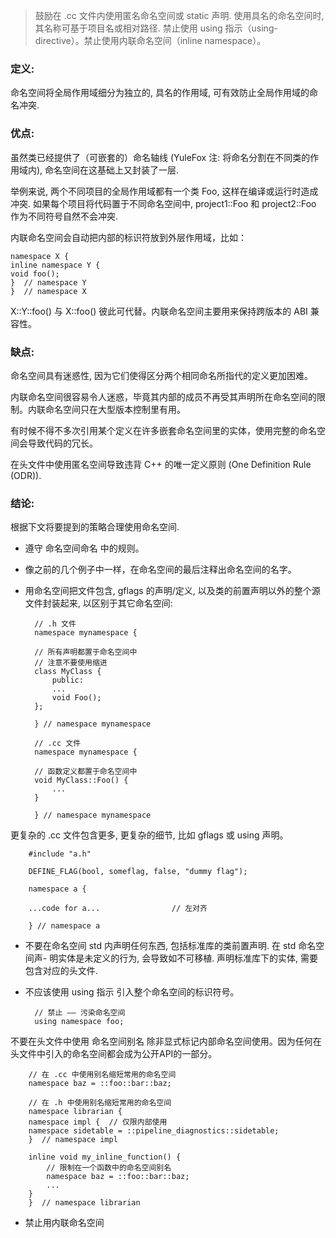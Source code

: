 > 鼓励在 .cc 文件内使用匿名命名空间或 static 声明. 使用具名的命名空间时, 其名称可基于项目名或相对路径. 禁止使用 using 指示（using-directive）。禁止使用内联命名空间（inline namespace）。

### 定义:

命名空间将全局作用域细分为独立的, 具名的作用域, 可有效防止全局作用域的命名冲突.

### 优点:

虽然类已经提供了（可嵌套的）命名轴线 (YuleFox 注: 将命名分割在不同类的作用域内), 命名空间在这基础上又封装了一层.

举例来说, 两个不同项目的全局作用域都有一个类 Foo, 这样在编译或运行时造成冲突. 如果每个项目将代码置于不同命名空间中, project1::Foo 和 project2::Foo 作为不同符号自然不会冲突.

内联命名空间会自动把内部的标识符放到外层作用域，比如：

    namespace X {
    inline namespace Y {
    void foo();
    }  // namespace Y
    }  // namespace X

X::Y::foo() 与 X::foo() 彼此可代替。内联命名空间主要用来保持跨版本的 ABI 兼容性。

### 缺点:

命名空间具有迷惑性, 因为它们使得区分两个相同命名所指代的定义更加困难。

内联命名空间很容易令人迷惑，毕竟其内部的成员不再受其声明所在命名空间的限制。内联命名空间只在大型版本控制里有用。

有时候不得不多次引用某个定义在许多嵌套命名空间里的实体，使用完整的命名空间会导致代码的冗长。

在头文件中使用匿名空间导致违背 C++ 的唯一定义原则 (One Definition Rule (ODR)).

### 结论:

根据下文将要提到的策略合理使用命名空间.

- 遵守 命名空间命名 中的规则。

- 像之前的几个例子中一样，在命名空间的最后注释出命名空间的名字。

- 用命名空间把文件包含, gflags 的声明/定义, 以及类的前置声明以外的整个源文件封装起来, 以区别于其它命名空间:

        // .h 文件
        namespace mynamespace {

        // 所有声明都置于命名空间中
        // 注意不要使用缩进
        class MyClass {
            public:
            ...
            void Foo();
        };

        } // namespace mynamespace

        // .cc 文件
        namespace mynamespace {

        // 函数定义都置于命名空间中
        void MyClass::Foo() {
            ...
        }

        } // namespace mynamespace

更复杂的 .cc 文件包含更多, 更复杂的细节, 比如 gflags 或 using 声明。

        #include "a.h"

        DEFINE_FLAG(bool, someflag, false, "dummy flag");

        namespace a {

        ...code for a...                // 左对齐

        } // namespace a

- 不要在命名空间 std 内声明任何东西, 包括标准库的类前置声明. 在 std 命名空间声- 明实体是未定义的行为, 会导致如不可移植. 声明标准库下的实体, 需要包含对应的头文件.

- 不应该使用 using 指示 引入整个命名空间的标识符号。

        // 禁止 —— 污染命名空间
        using namespace foo;

不要在头文件中使用 命名空间别名 除非显式标记内部命名空间使用。因为任何在头文件中引入的命名空间都会成为公开API的一部分。

        // 在 .cc 中使用别名缩短常用的命名空间
        namespace baz = ::foo::bar::baz;

        // 在 .h 中使用别名缩短常用的命名空间
        namespace librarian {
        namespace impl {  // 仅限内部使用
        namespace sidetable = ::pipeline_diagnostics::sidetable;
        }  // namespace impl

        inline void my_inline_function() {
            // 限制在一个函数中的命名空间别名
            namespace baz = ::foo::bar::baz;
            ...
        }
        }  // namespace librarian

- 禁止用内联命名空间

